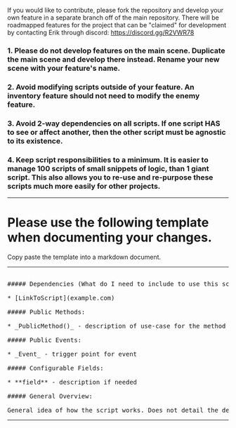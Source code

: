 If you would like to contribute, please fork the repository and develop your own feature in a separate branch off of the main repository.
There will be roadmapped features for the project that can be "claimed" for development by contacting Erik through discord: https://discord.gg/R2VWR78

### 1. Please do not develop features on the main scene. Duplicate the main scene and develop there instead. Rename your new scene with your feature's name.

### 2. Avoid modifying scripts outside of your feature. An inventory feature should not need to modify the enemy feature.

### 3. Avoid 2-way dependencies on all scripts. If one script HAS to see or affect another, then the other script must be agnostic to its existence.

### 4. Keep script responsibilities to a minimum. It is easier to manage 100 scripts of small snippets of logic, than 1 giant script. This also allows you to re-use and re-purpose these scripts much more easily for other projects.

***

# Please use the following template when documenting your changes.
Copy paste the template into a markdown document.

***
<pre>

##### Dependencies (What do I need to include to use this script in another projec?):

* [LinkToScript](example.com)

##### Public Methods:

* _PublicMethod()_ - description of use-case for the method

##### Public Events:

* _Event_ - trigger point for event

##### Configurable Fields:

* **field** - description if needed

##### General Overview:

General idea of how the script works. Does not detail the dependencies.
</pre>

***
